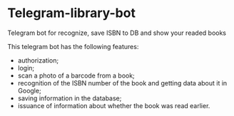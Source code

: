 # Telegram-library-bot
Telegram bot for recognize, save ISBN to DB and show your readed books

This telegram bot has the following features:
- authorization;
- login;
- scan a photo of a barcode from a book;
- recognition of the ISBN number of the book and getting data about it in Google;
- saving information in the database;
- issuance of information about whether the book was read earlier.
